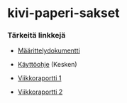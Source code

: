 # kivi-paperi-sakset

### Tärkeitä linkkejä

- [Määrittelydokumentti](https://github.com/labyrine/kivi-paperi-sakset/blob/main/docs/maarittelydokumentti.md)
  
- [Käyttöohje](https://github.com/labyrine/kivi-paperi-sakset/blob/main/docs/kayttoohje.md) (Kesken)

- [Viikkoraportti 1](https://github.com/labyrine/kivi-paperi-sakset/blob/main/docs/viikkoraportti1.md)
  
- [Viikkoraportti 2](https://github.com/labyrine/kivi-paperi-sakset/blob/main/docs/viikkoraportti2.md)
